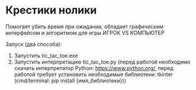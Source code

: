 # Крестики нолики
Помогает убить время при ожидании, обладает графическим интерфейсом и алгоритмом для игры ИГРОК VS КОМПЬЮТЕР

Запуск (два способа):

1. Запустить tic_tac_toe.exe
2. Запустить интерпретацию tic_tac_toe.py (перед работой необходимо скачать интерпретатор Python: https://www.python.org/, перед работой требует установить необходимые библиотеки: tkinter (cmd/terminal: pip install {имя_библиотеки}))
